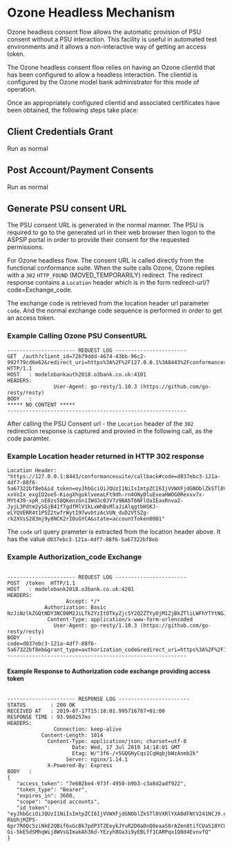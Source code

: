 # Ozone Headless Mechanism

Ozone headless consent flow allows the automatic provision of PSU consent without a PSU interaction. This facility is useful in automated test environments and it allows a non-interactive way of getting an access token.

The Ozone headless consent flow relies on having an Ozone clientId that has been configured to allow a headless interaction. The clientid is configured by the Ozone model bank administrator for this mode of operation.

Once an appropriately configured clientid and associated certificates have been obtained, the following steps take place:

## Client Credentials Grant

Run as normal

## Post Account/Payment Consents

Run as normal

## Generate PSU consent URL

The PSU consent URL is generated in the normal manner. The PSU is required to go to the generated url in their web browser then logon to the ASPSP portal in order to provide their consent for the requested permissions.

For Ozone headless flow. The consent URL is called directly from the functional conformance suite. When the suite calls Ozone, Ozone replies with a `302` `HTTP_FOUND` (MOVED_TEMPORARILY) redirect. The redirect response contains a  `Location` header which is in the form redirect-url/?code=Exchange_code.

The exchange code is retrieved from the location header url parameter `code`. And the normal exchange code sequence is performed in order to get an access token.

### Example Calling Ozone PSU ConsentURL

```httptrace
---------------------- REQUEST LOG -----------------------
GET  /auth?client_id=72b79ddd-4674-43bb-96c2-992f79cd6e62&redirect_uri=https%3A%2F%2F127.0.0.1%3A8443%2Fconformancesuite%2Fcallback&request=eyJhbGciOiJub25lIn0.eyJhdWQiOiJodHRwczovL21vZGVsb2JhbmthdXRoMjAxOC5vM2JhbmsuY28udWs6NDEwMSIsImNsYWltcyI6eyJpZF90b2tlbiI6eyJvcGVuYmFua2luZ19pbnRlbnRfaWQiOnsiZXNzZW50aWFsIjp0cnVlLCJ2YWx1ZSI6ImFhYy1mNGJmY2VlNi1hNmZkLTRhNTktOWUxYS1mOTdhNTczMTNiYzgifX19LCJpc3MiOiI3MmI3OWRkZC00Njc0LTQzYmItOTZjMi05OTJmNzljZDZlNjIiLCJyZWRpcmVjdF91cmkiOiJodHRwczovLzEyNy4wLjAuMTo4NDQzL2NvbmZvcm1hbmNlc3VpdGUvY2FsbGJhY2siLCJzY29wZSI6Im9wZW5pZCBhY2NvdW50cyJ9.&response_type=code&scope=openid+accounts&state=  HTTP/1.1
HOST   : modelobankauth2018.o3bank.co.uk:4101
HEADERS:
               User-Agent: go-resty/1.10.3 (https://github.com/go-resty/resty)
BODY   :
***** NO CONTENT *****
----------------------------------------------------------
```

After calling the PSU Consent url - the `Location` header of the `302` redirection response is captured and provied in the following call, as the code paramter.

### Example Location header returned in HTTP 302 response

```logtrace
Location Header: "https://127.0.0.1:8443/conformancesuite/callback#code=d037ebc3-121a-4df7-88f6-5a67322bf8eb&id_token=eyJhbGciOiJQUzI1NiIsImtpZCI6IjVVWXFjdGNOblZkSTl0VXRlYXA0dFNtV241NCJ9.eyJzdWIiOiJzZHAtMS0wYWZhOWE4Yi1kODI4LTQyOWEtOGUxNS01ZTlkMmRjNjUxNzAiLCJvcGVuYmFua2luZ19pbnRlbnRfaWQiOiJzZHAtMS0wYWZhOWE4Yi1kODI4LTQyOWEtOGUxNS01ZTlkMmRjNjUxNzAiLCJpc3MiOiJodHRwczovL21vZGVsb2JhbmthdXRoMjAxOC5vM2JhbmsuY28udWs6NDEwMSIsImF1ZCI6IjcyYjc5ZGRkLTQ2NzQtNDNiYi05NmMyLTk5MmY3OWNkNmU2MiIsImlhdCI6MTU2MzM3NDQwNiwiZXhwIjoxNTYzMzc4MDA2LCJjX2hhc2giOiJFREIyb3M3alVDSFVRai1OZzViaGF3Iiwic19oYXNoIjoiZVVuZzcxWU9fc0lFVnRDdXJyWTNYZyIsImFjciI6InVybjpvcGVuYmFua2luZzpwc2QyOnNjYSJ9.vJ31O1YvdJ5D8CIKmSWoAwhFO5f0_TD7LsngRjdsfcZpWWw4xdlEu4sVj3PZfgt1op3revo3HwOu6Xk9ICdsCD8QbSx5Jz5d59-xxVoIx_exgID2oe5-KiogXhgoklveeaLFt9dh-rn4ONyDluExeaHWOG0Rexxv7x-MYt439-xpR_nE0zs58QKenzGn1IWdJc0JV7z9BAbT6NFlOaIEaxRnva2-JyjL3Pdtm2ySGjB41f7gdfMlV1kLxWhBsMlaJiAlqgtbHSKJ-eLYQVERR4t1P5Z2twfrWytI97wvbtzAcVUN_duD2VtSZg-rk2XVsS283mj9y8NCK2rIOuGYCA&state=accountToken0001" 
```

The `code` url query prameter is extracted from the location header above. It has the value  `d037ebc3-121a-4df7-88f6-5a67322bf8eb`

### Example Authorization_code Exchange

```httptrace

---------------------- REQUEST LOG -----------------------
POST  /token  HTTP/1.1
HOST   : modelobank2018.o3bank.co.uk:4201
HEADERS:
                   Accept: */*
            Authorization: Basic NzJiNzlkZGQtNDY3NC00M2JiLTk2YzItOTkyZjc5Y2Q2ZTYyOjM1ZjBkZTliLWFhYTYtNGJmZi1hZDg0LTNlNjUyODU3NDcyMw==
             Content-Type: application/x-www-form-urlencoded
               User-Agent: go-resty/1.10.3 (https://github.com/go-resty/resty)
BODY   :
code=d037ebc3-121a-4df7-88f6-5a67322bf8eb&grant_type=authorization_code&redirect_uri=https%3A%2F%2F127.0.0.1%3A8443%2Fconformancesuite%2Fcallback&scope=accounts
----------------------------------------------------------

```

#### Example Response to Authorization code exchange providing access token

```httptrace

---------------------- RESPONSE LOG -----------------------
STATUS        : 200 OK
RECEIVED AT   : 2019-07-17T15:18:01.995716787+01:00
RESPONSE TIME : 93.960257ms
HEADERS:
               Connection: keep-alive
           Content-Length: 1014
             Content-Type: application/json; charset=utf-8
                     Date: Wed, 17 Jul 2019 14:18:01 GMT
                     Etag: W/"3f6-/+5GQGHyCqs1CqHqbjbWzAnmb2k"
                   Server: nginx/1.14.1
             X-Powered-By: Express
BODY   :
{
   "access_token": "7e602be4-973f-4950-b9b3-c3a8d2adf922",
   "token_type": "Bearer",
   "expires_in": 3600,
   "scope": "openid accounts",
   "id_token": "eyJhbGciOiJQUzI1NiIsImtpZCI6IjVVWXFjdGNOblZkSTl0VXRlYXA0dFNtV241NCJ9.eyJzdWIiOiJhYWMtZjRiZmNlZTYtYTZmZC00YTU5LTllMWEtZjk3YTU3MzEzYmM4Iiwib3BlbmJhbmtpbmdfaW50ZW50X2lkIjoiYWFjLWY0YmZjZWU2LWE2ZmQtNGE1OS05ZTFhLWY5N2E1NzMxM2JjOCIsImlzcyI6Imh0dHBzOi8vbW9kZWxvYmFua2F1dGgyMDE4Lm8zYmFuay5jby51azo0MTAxIiwiYXVkIjoiNzJiNzlkZGQtNDY3NC00M2JiLTk2YzItOTkyZjc5Y2Q2ZTYyIiwiaWF0IjoxNTYzMzczMDgyLCJleHAiOjE1NjMzNzY2ODIsImNfaGFzaCI6IkJwM0xWdlpFTFR5MlJRTk5wWGIxcmciLCJzX2hhc2giOiI0N0RFUXBqOEhCU2EtX1RJbVctNUpBIiwiYWNyIjoidXJuOm9wZW5iYW5raW5nOnBzZDI6c2NhIn0.mQ6PRcWE67dbziZ3gH5QUQDcSCuiZgdcWjYbT1L2lZzb4JQa5WsAkOODt5ZOc30eIwz3FCiN2tyULYmdufdkMfkQwsO7TFlgI8m2Ovd2kTUilYsy_1KJnjDRZFVDHiVfTbGcsmMwUFG7_5TzP6b-RbUhjMZPS-6pr7R8Qc5ziNkE2QBif6xGcBk7pdP3TZEeykJYuR2D0aDnQ8eaaS8rAZen8tifCUaS18YCUIYj5d15CODP4oprHxzpXZx_4Ym1NweCO3i1vm7woNggJN8S-Gi-5kE5dSMhqWij8WVsGImakAh36d-YEzyh8Oa3i9yEBLff1CARPqx1Q0d4EvnvfQ"
}
````
